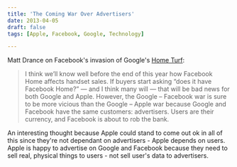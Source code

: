 ```yaml
---
title: 'The Coming War Over Advertisers'
date: 2013-04-05
draft: false
tags: [Apple, Facebook, Google, Technology]

---
```


Matt Drance on Facebook's invasion of Google's [Home Turf](http://www.appleoutsider.com/2013/04/05/home-turf/):

> I think we’ll know well before the end of this year how Facebook Home affects handset sales. If buyers start asking “does it have Facebook Home?” — and I think many will — that will be bad news for both Google and Apple. However, the Google – Facebook war is sure to be more vicious than the Google – Apple war because Google and Facebook have the same customers: advertisers. Users are their currency, and Facebook is about to rob the bank.

An interesting thought because Apple could stand to come out ok in all of this since they're not dependant on advertisers - Apple depends on users. Apple is happy to advertise on Google and Facebook because they need to sell real, physical things to users - not sell user's data to advertisers.